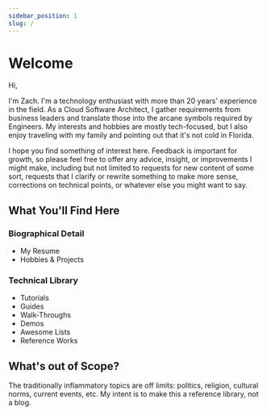 ```yaml
---
sidebar_position: 1
slug: /
---
```


# Welcome

Hi,

I'm Zach. I'm a technology enthusiast with more than 20 years' experience in the field. As a Cloud Software Architect,
I gather requirements from business leaders and translate those into the arcane symbols required by Engineers.
My interests and hobbies are mostly tech-focused, but I also enjoy traveling with my family and pointing out that
it's not cold in Florida.

I hope you find something of interest here. Feedback is important for growth, so please feel free to offer any
advice, insight, or improvements I might make, including but not limited to requests for new content of some sort, 
requests that I clarify or rewrite something to make more sense, corrections on technical points, or whatever else 
you might want to say. 

## What You'll Find Here

### Biographical Detail

- My Resume
- Hobbies & Projects

### Technical Library

- Tutorials
- Guides
- Walk-Throughs
- Demos
- Awesome Lists
- Reference Works

## What's out of Scope? 

The traditionally inflammatory topics are off limits: politics, religion, cultural norms, current events, etc. 
My intent is to make this a reference library, not a blog. 
